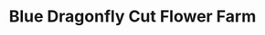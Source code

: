 ---
title: "Blue Dragonfly Cut Flower Farm"
url: /clayton/blue-dragonfly-cut-flower-farm/
shop: florist
---